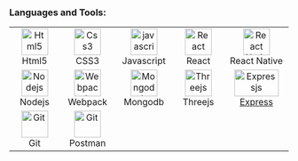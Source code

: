 <h3 align="left">Languages and Tools:</h3>

<table align="center">
  <tr>
      <td align="center" width="96">
      <a href="#html5">
        <img src="https://seeklogo.com/images/H/html5-without-wordmark-color-logo-14D252D878-seeklogo.com.png" width="48" height="48" alt="Html5" />
      </a>
      <br>Html5
    </td>
    <td align="center" width="96">
      <a href="#css3">
        <img src="https://upload.wikimedia.org/wikipedia/commons/thumb/6/62/CSS3_logo.svg/48px-CSS3_logo.svg.png" width="48" height="48" alt="Css3" />
      </a>
      <br>CSS3
    </td>
     <td align="center" width="96">
      <a href="#js">
        <img src="https://upload.wikimedia.org/wikipedia/commons/thumb/9/99/Unofficial_JavaScript_logo_2.svg/1024px-Unofficial_JavaScript_logo_2.svg.png" width="48" height="48" alt="javascript" />
      </a>
      <br>Javascript
    </td>
     <td align="center" width="96">
      <a href="#reactjs">
        <img src="https://www.vectorlogo.zone/logos/reactjs/reactjs-icon.svg" width="48" height="48" alt="React" />
      </a>
      <br>React
    </td>
     <td align="center" width="120">
      <a href="#react-native">
        <img src="https://www.vectorlogo.zone/logos/reactjs/reactjs-icon.svg" width="48" height="48" alt="React Native" />
      </a>
      <br>React Native
    </td>
  </tr>
  <tr>
     <td align="center" width="96">
      <a href="#nodejs" >
        <img src="https://www.vectorlogo.zone/logos/nodejs/nodejs-icon.svg" width="48" height="48" alt="Nodejs" />
      </a>
      <br>Nodejs
    </td>
    <td align="center" width="96">
      <a href="#webpack">
          <img src="https://www.vectorlogo.zone/logos/js_webpack/js_webpack-icon.svg" width="48" height="48" alt="Webpack" />
      <a href="#ts">
      </a>
      <br>Webpack
    </td>
      <td align="center" width="96">
      <a href="#mongodb">
        <img src="https://www.vectorlogo.zone/logos/mongodb/mongodb-icon.svg" width="48" height="48" alt="Mongodb" />
      </a>
      <br>Mongodb
    </td>
      <td align="center" width="96">
      <a href="#threejs">
        <img src="https://aws1.discourse-cdn.com/standard17/uploads/threejs/original/2X/e/e4f86d2200d2d35c30f7b1494e96b9595ebc2751.png" width="48" height="48"  alt="Threejs" />
      </a>
      <br>Threejs
    </td>
    <td align="center" width="96">
      <a href="#expressjs">
        <img src="https://www.vectorlogo.zone/logos/expressjs/expressjs-ar21.svg" width="80" height="48" alt="Expressjs"
      </a>
        <br>Express
    </td>
    </tr>
    <tr>
      <td align="center" width="96">
      <a href="#git" >
        <img src="https://upload.wikimedia.org/wikipedia/commons/thumb/3/3f/Git_icon.svg/1200px-Git_icon.svg.png" width="48" height="48" alt="Git" />
      </a>
      <br>Git
    </td>
      <td align="center" width="96">
      <a href="#postman" >
        <img src="https://www.vectorlogo.zone/logos/getpostman/getpostman-icon.svg" width="48" height="48" alt="Git" />
      </a>
      <br>Postman
    </td>

  </tr>
</table>
